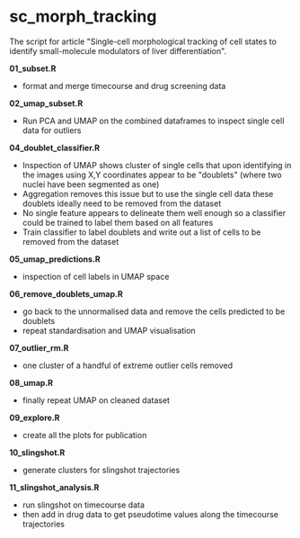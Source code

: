 # sc_morph_tracking
The script for article "Single-cell morphological tracking of cell states to identify small-molecule modulators of liver differentiation".

**01_subset.R**
- format and merge timecourse and drug screening data

**02_umap_subset.R**
- Run PCA and UMAP on the combined dataframes to inspect single cell data for outliers

**04_doublet_classifier.R**
- Inspection of UMAP shows cluster of single cells that upon identifying in the images using X,Y coordinates appear to be "doublets" (where two nuclei have been segmented as one)
- Aggregation removes this issue but to use the single cell data these doublets ideally need to be removed from the dataset
- No single feature appears to delineate them well enough so a classifier could be trained to label them based on all features
- Train classifier to label doublets and write out a list of cells to be removed from the dataset

**05_umap_predictions.R**
- inspection of cell labels in UMAP space

**06_remove_doublets_umap.R**
- go back to the unnormalised data and remove the cells predicted to be doublets
- repeat standardisation and UMAP visualisation

**07_outlier_rm.R**
- one cluster of a handful of extreme outlier cells removed

**08_umap.R**
- finally repeat UMAP on cleaned dataset

**09_explore.R**
- create all the plots for publication

**10_slingshot.R**
- generate clusters for slingshot trajectories

**11_slingshot_analysis.R**
- run slingshot on timecourse data
- then add in drug data to get pseudotime values along the timecourse trajectories


